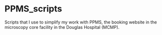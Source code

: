 # PPMS_scripts
Scripts that I use to simplify my work with PPMS, the booking website in the microscopy core facility in the Douglas Hospital (MCMP).
